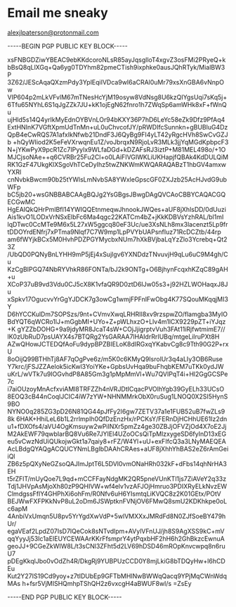 # Email me sneaky

alexjlpaterson@protonmail.com

-----BEGIN PGP PUBLIC KEY BLOCK-----

xsFNBGDZiwYBEAC9ebKKdcoroNLsR85ayJqsglloT4xgvZ3osFMi2PRyeQ+k
bBsQ8qLlXGq+Qa6yg0TDYhm82pmeCTish9ixphke0ausJQhRTyk/MialBW3P
3Z62/JEScAqaQXzmPdy3YplEqiIVDca9wI6aCRAl0uMr79xsXnGBA6vNnpOw
VIP604p2mLkVFvlM67mTNesHcYjM19osyw8VdNsg8U6kzQIYgsUqi7sKq5j+
6Tfu65NYhL6S1qJgZZk7JU+kK1ojEgN62fnro1h7ZWqSp6amWHk8xF+fWnQu
ujHld5s14Q4yrIkMyEdnOYBVnLOr94bKXY36P7hD6LeYc58eZk9Dfz9PfAq4
ExtHNInK7VGftXpmUdTnMn+uL0uChvcofJY/pRWDIfcSunnkn+gBUBluG4Dz
QpB4eCwRQS7A1afxIkNfwb21DndF3J6QyBg9FI4yLT42yRgcHVh8SwCvGZJb
+hQyWIiod2K5eFeVXrwqnEu1Z/voJbrqxN9RjoLvR3MLk3jjYqMGdKpbpcF3
N+jYKwPyX9pcR1Zc7IPyylx9WLfaDGd+kDZAFsRJ3iztP+M81MEL498o/+1O
MJCjsoNAe++q6CVRBr25Fu2Cl+o0LAiFIVGIWKLiUKHapjfQBAk4KdDULQiM
RK1GzF47UkgKlXSgoVhTCeDyIhz5twZNKWmKWQARAQABzT1hbGV4amxwYXRl
cnNvbkBwcm90b25tYWlsLmNvbSA8YWxleGpscGF0ZXJzb25AcHJvdG9ubWFp
bC5jb20+wsGNBBABCAAgBQJg2YsGBgsJBwgDAgQVCAoCBBYCAQACGQECGwMC
HgEAIQkQHrPmlBfI14YWIQQEtnmeqwJhnookJWQes+aUF8jXhlsDD/0dUuzi
Ais1kvO1LODxVrNSxElbFc6Ma4qgc22KATCm4bZ+jKkKDBVsYzhRAL/bl1mI
lqDTwc0CcMTe9M6x5L27xW5ggcq80eF3Uc/ue3XsNLh8mx3lacenzt5Lp9fr
tDDOYrdENfrj7xPTma9Nlqf7C7W9mp1LpPVYbUAPsnfIuz71RcDCZtb/44rp
am6fWYjkBCx5M0HvhPDZPGYMycbxNUm7hXkBVjbaLqYzZlo3Ycrebq+Qt23Z
/UbQD0PQNyBnLYHH9mP5jEj4xSujlgv6YXNDdzTNvuvjH9qLu6uC9M4gh/Cu
KzCgBIPGQ74NbRYVhkR86FONTa/bJ2k9ONTg+O6BjhynFcqxhKZqC89gAH+u
XCoP37uB9vd3Vdu0CJ5cX8K1vfaQR9D0ztD6IJw05s3+j92HZLWOHaqxJ8Ju
xSpkv17OgucvvYrGgYJDCK7g3owCg1wmjFPFnlFwObg4K77SQouMKqqjMI3Y
D6hYCCKulDm7SOPSzs/9nt+CVmvXwqLRHRII8xv9rzspwZO/flamgba3MyIO
BdYQT6qWCRo1lJ+mGgbMI+UYo+Z+pWLhxzO+Llv4m1lCX9229pZT+iYJqz+K
gYZZbDOHG+9a9jdyMR8JcaT4sW+COjJjigrptvVuh3FAt11iRjfwtmimE7//
lK0zUbRuD7psUAYX4s7BTQRg2YsGARAA7lHAIdrRrIUBq/mtgeLilruPXt8H
AZwQHowJCTEDQfAoFu9dypBPZBIELoK8dIRGxqYKabvCg8c9Tth90G2P+rxU
8oOijQ99BTHhTj8AF7qOgPve6z/m5K0c6KMyQ9IsrolUr3q4aLIy3OB6Ruse
Y7krc/jFSJZZAelok5icKwl3YoiYKe+GpbsUvHqa9buFhqbKEM7uTKk0ydJW
uKrL/wVTk7u9IOGvhdP8A85Gm3g1pMpMmVl+Wu7QVIPqT4i+Hl2GgGCSPe7c
i7aiOUzoyMnAcfxviAMl8TRFZZh4nVRJDtICqacPVOlhYgb39GyELh33UCsO
8EOQ3cB44nCoqlJCIC4iW7zYW+NHNMMrkObX0ruSug1LNOQ0X2SI5HynS9BO
NYNO0q285ZG3pD26N81QG44pJfFy2I6gw7ZETV37a1e1FUB52uB7fwZLs98k
6HAK+HhiLeL6b1L2rrlmpIh0QfDzEnzHx/rPCKsY/FERnDjHCHhUE61Iz2dn
u1+fDXOfs4/aVU4OgKmsuyw2wPiINXr5pmZz4ge30ZBJjOFVZjOd4X7oE2Jj
M2AkEWF79qwbIarBQ8Vu6Re7JYIEl4UZoOCsQiTpMlzxygeSD6fyInD13xEG
eu5vCwzNdUiQUkojwGkt1a7qaiy8+rFZ/W4Yl+uU+exFIfcQ3a3LNyMAEQEA
AcLBdgQYAQgACQUCYNmLBgIbDAAhCRAes+aUF8jXhhYhBAS2eZ6rAmGeiiQl
ZB6z5pQXyNeGZsoQAJImJptT6L5DVl0vmONaHRh032kF+dFbs14qhNrHA3EH
t5rZFlT/mUyQoe7L9qd+mCCFFayNdgMK2QR5pneVUnKTl1js7ZiAVeY2q33z
Tdj1JHVpAsMjoXh80zP9QHIVW+wf4elv1vzAFJOjHmruo3PDIXRyELkNvzEW
ClmdgssFflY4GHPhXi6ohFm/R0Nfv6uH6YIsmtqLiKVQC8z2K01GEtx/POtV
BEJWwFXFPKkNvP8uL2oDm6JSWptknFVNjOV6FMwQ8smU2KDKhkpe0oLc6apM
4AnbiVxUmqn5U8pv5YrYgdXwVdP+5wlVMXXxJMRdFd8N0ZJfSoeBY479hUr/
egaVEaf2LpdZ07IsD7lQeCok8sNTvdlpm+AVylVFnUJ/jh8S9AgXSS9kC+mV
qqYyyJj53Ic1aEIEUYCEWAArKKrFfsmprY4ytPqxbHF2hH6h2GhBkzcEwnuA
geoJJ+9CGeZkWIW8L/t3sCNl3ZFht5d2LV69hDSD46mROpKnvcwpq8n6ruU7
pDEgKkqlJbo0vOdZh4R/DkgRj9YUBPUzCCD0Y8mjLkiG8bTDQyHw+l6hCDEu
Kut2Y27IS19Cd9yoy+z7tIDUbEp9GFTbMHINwBWWqQacq9YPjMqCWnWdqMAs
h+fsr5VjMISHQmhpTShQH2z6vxcgH4aBWUF8wl/s
=ZsEy

-----END PGP PUBLIC KEY BLOCK-----
